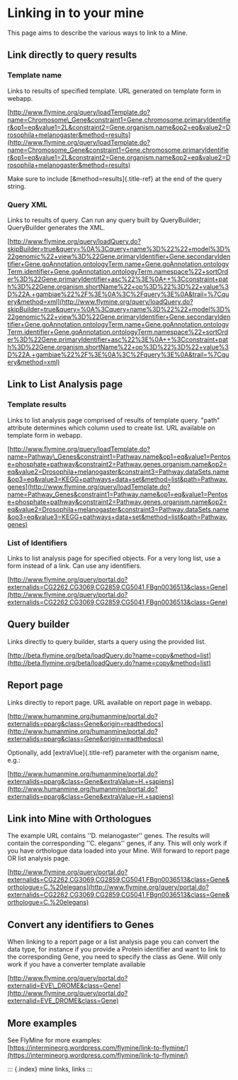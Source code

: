 # Linking in to your mine

This page aims to describe the various ways to link to a Mine.

## Link directly to query results

### Template name

Links to results of specified template. URL generated on template form in webapp.

[http://www.flymine.org/query/loadTemplate.do?name=Chromosome\_Gene&constraint1=Gene.chromosome.primaryIdentifier&op1=eq&value1=2L&constraint2=Gene.organism.name&op2=eq&value2=Drosophila+melanogaster&method=results](http://www.flymine.org/query/loadTemplate.do?name=Chromosome_Gene&constraint1=Gene.chromosome.primaryIdentifier&op1=eq&value1=2L&constraint2=Gene.organism.name&op2=eq&value2=Drosophila+melanogaster&method=results)

Make sure to include \[&method=results\]{.title-ref} at the end of the query string.

### Query XML

Links to results of query. Can run any query built by QueryBuilder; QueryBuilder generates the XML.

[http://www.flymine.org/query/loadQuery.do?skipBuilder=true&query=%0A%3Cquery+name%3D%22%22+model%3D%22genomic%22+view%3D%22Gene.primaryIdentifier+Gene.secondaryIdentifier+Gene.goAnnotation.ontologyTerm.name+Gene.goAnnotation.ontologyTerm.identifier+Gene.goAnnotation.ontologyTerm.namespace%22+sortOrder%3D%22Gene.primaryIdentifier+asc%22%3E%0A++%3Cconstraint+path%3D%22Gene.organism.shortName%22+op%3D%22%3D%22+value%3D%22A.+gambiae%22%2F%3E%0A%3C%2Fquery%3E%0A&trail=%7Cquery&method=xml](http://www.flymine.org/query/loadQuery.do?skipBuilder=true&query=%0A%3Cquery+name%3D%22%22+model%3D%22genomic%22+view%3D%22Gene.primaryIdentifier+Gene.secondaryIdentifier+Gene.goAnnotation.ontologyTerm.name+Gene.goAnnotation.ontologyTerm.identifier+Gene.goAnnotation.ontologyTerm.namespace%22+sortOrder%3D%22Gene.primaryIdentifier+asc%22%3E%0A++%3Cconstraint+path%3D%22Gene.organism.shortName%22+op%3D%22%3D%22+value%3D%22A.+gambiae%22%2F%3E%0A%3C%2Fquery%3E%0A&trail=%7Cquery&method=xml)

## Link to List Analysis page

### Template results

Links to list analysis page comprised of results of template query. \"path\" attribute determines which column used to create list. URL available on template form in webapp.

[http://www.flymine.org/query/loadTemplate.do?name=Pathway\_Genes&constraint1=Pathway.name&op1=eq&value1=Pentose+phosphate+pathway&constraint2=Pathway.genes.organism.name&op2=eq&value2=Drosophila+melanogaster&constraint3=Pathway.dataSets.name&op3=eq&value3=KEGG+pathways+data+set&method=list&path=Pathway.genes](http://www.flymine.org/query/loadTemplate.do?name=Pathway_Genes&constraint1=Pathway.name&op1=eq&value1=Pentose+phosphate+pathway&constraint2=Pathway.genes.organism.name&op2=eq&value2=Drosophila+melanogaster&constraint3=Pathway.dataSets.name&op3=eq&value3=KEGG+pathways+data+set&method=list&path=Pathway.genes)

### List of Identifiers

Links to list analysis page for specified objects. For a very long list, use a form instead of a link. Can use any identifiers.

[http://www.flymine.org/query/portal.do?externalids=CG2262,CG3069,CG2859,CG5041,FBgn0036513&class=Gene](http://www.flymine.org/query/portal.do?externalids=CG2262,CG3069,CG2859,CG5041,FBgn0036513&class=Gene)

## Query builder

Links directly to query builder, starts a query using the provided list.

[http://beta.flymine.org/beta/loadQuery.do?name=copy&method=list](http://beta.flymine.org/beta/loadQuery.do?name=copy&method=list)

## Report page

Links directly to report page. URL available on report page in webapp.

[http://www.humanmine.org/humanmine/portal.do?externalids=pparg&class=Gene&origin=readthedocs](http://www.humanmine.org/humanmine/portal.do?externalids=pparg&class=Gene&origin=readthedocs)

Optionally, add \[extraVlue\]{.title-ref} parameter with the organism name, e.g.:

[http://www.humanmine.org/humanmine/portal.do?externalids=pparg&class=Gene&extraValue=H.+sapiens](http://www.humanmine.org/humanmine/portal.do?externalids=pparg&class=Gene&extraValue=H.+sapiens)

## Link into Mine with Orthologues

The example URL contains \'\'D. melanogaster\'\' genes. The results will contain the corresponding \'\'C. elegans\'\' genes, if any. This will only work if you have orthologue data loaded into your Mine. Will forward to report page OR list analysis page.

[http://www.flymine.org/query/portal.do?externalids=CG2262,CG3069,CG2859,CG5041,FBgn0036513&class=Gene&orthologue=C.%20elegans](http://www.flymine.org/query/portal.do?externalids=CG2262,CG3069,CG2859,CG5041,FBgn0036513&class=Gene&orthologue=C.%20elegans)

## Convert any identifiers to Genes

When linking to a report page or a list analysis page you can convert the data type, for instance if you provide a Protein identifier and want to link to the corresponding Gene, you need to specify the class as Gene. Will only work if you have a converter template available

[http://www.flymine.org/query/portal.do?externalid=EVE\_DROME&class=Gene](http://www.flymine.org/query/portal.do?externalid=EVE_DROME&class=Gene)

## More examples

See FlyMine for more examples: [https://intermineorg.wordpress.com/flymine/link-to-flymine/](https://intermineorg.wordpress.com/flymine/link-to-flymine/)

::: {.index} mine links, links :::

